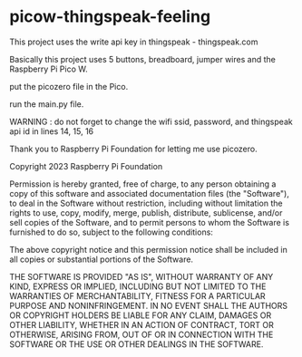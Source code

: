 # picow-thingspeak-feeling

This project uses the write api key in thingspeak - thingspeak.com

Basically this project uses 5 buttons, breadboard, jumper wires and the Raspberry Pi Pico W.

put the picozero file in the Pico.

run the main.py file. 

WARNING : do not forget to change the wifi ssid, password, and thingspeak api id in lines 14, 15, 16

Thank you to Raspberry Pi Foundation for letting me use picozero. 

Copyright 2023 Raspberry Pi Foundation

Permission is hereby granted, free of charge, to any person obtaining a copy of this software and associated documentation files (the "Software"), to deal in the Software without restriction, including without limitation the rights to use, copy, modify, merge, publish, distribute, sublicense, and/or sell copies of the Software, and to permit persons to whom the Software is furnished to do so, subject to the following conditions:

The above copyright notice and this permission notice shall be included in all copies or substantial portions of the Software.

THE SOFTWARE IS PROVIDED "AS IS", WITHOUT WARRANTY OF ANY KIND, EXPRESS OR IMPLIED, INCLUDING BUT NOT LIMITED TO THE WARRANTIES OF MERCHANTABILITY, FITNESS FOR A PARTICULAR PURPOSE AND NONINFRINGEMENT. IN NO EVENT SHALL THE AUTHORS OR COPYRIGHT HOLDERS BE LIABLE FOR ANY CLAIM, DAMAGES OR OTHER LIABILITY, WHETHER IN AN ACTION OF CONTRACT, TORT OR OTHERWISE, ARISING FROM, OUT OF OR IN CONNECTION WITH THE SOFTWARE OR THE USE OR OTHER DEALINGS IN THE SOFTWARE.
